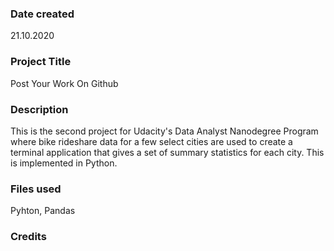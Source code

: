 ### Date created
21.10.2020
### Project Title
Post Your Work On Github

### Description
This is the second project for Udacity's Data Analyst Nanodegree Program where bike rideshare data for a few select cities are used to create a terminal application that gives a set of summary statistics for each city. 
This is implemented in Python.

### Files used
Pyhton, Pandas

### Credits

